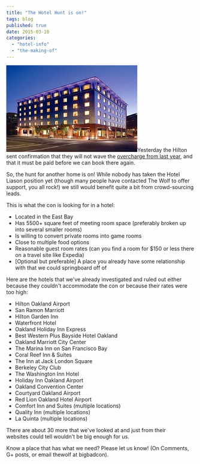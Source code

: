 ```yaml
---
title: "The Hotel Hunt is on!"
tags: blog
published: true
date: 2015-03-10
categories: 
  - "hotel-info"
  - "the-making-of"
---
```


[![Hotel_Image](/images/Hotel_Image.jpg)](http://www.bigbadcon.com/wp-content/uploads/2015/03/Hotel_Image.jpg)Yesterday the Hilton sent confirmation that they will not wave the [overcharge from last year](http://www.bigbadcon.com/looking-for-new-recruits/), and that it must be paid before we can book there again.

So, the hunt for another home is on! While nobody has taken the Hotel Liason position yet (though many people have contacted The Wolf to offer support, you all rock!) we still would benefit quite a bit from crowd-sourcing leads.

This is what the con is looking for in a hotel:

- Located in the East Bay
- Has 5500+ square feet of meeting room space (preferably broken up into several smaller rooms)
- Is willing to convert private rooms into game rooms
- Close to multiple food options
- Reasonable guest room rates (can you find a room for $150 or less there on a travel site like Expedia)
- \[Optional but preferable\] A place you already have some relationship with that we could springboard off of

Here are the hotels that we've already investigated and ruled out either because they couldn't accommodate the con or because their rates were too high:

- Hilton Oakland Airport
- San Ramon Marriott
- Hilton Garden Inn
- Waterfront Hotel
- Oakland Holiday Inn Express
- Best Western Plus Bayside Hotel Oakland
- Oakland Marriott City Center
- The Marina Inn on San Francisco Bay
- Coral Reef Inn & Suites
- The Inn at Jack London Square
- Berkeley City Club
- The Washington Inn Hotel
- Holiday Inn Oakland Airport
- Oakland Convention Center
- Courtyard Oakland Airport
- Red Lion Oakland Hotel Airport
- Comfort Inn and Suites (multiple locations)
- Quality Inn (multiple locations)
- La Quinta (multiple locations)

There are about 30 more that we've looked at and just from their websites could tell wouldn't be big enough for us.

Know a place that has what we need? Please let us know! (On Comments, G+ posts, or email thewolf at bigbadcon).
